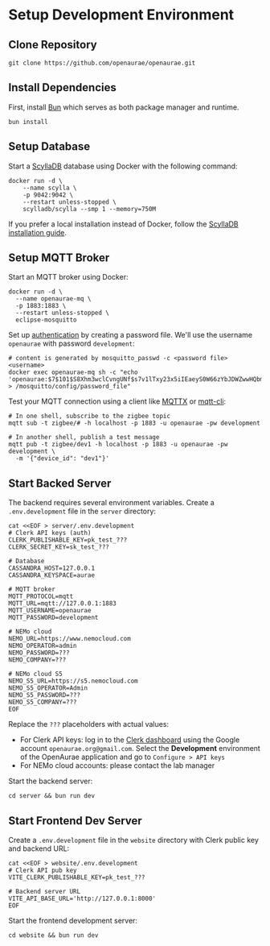 # Setup Development Environment

## Clone Repository

```shell
git clone https://github.com/openaurae/openaurae.git
```

## Install Dependencies

First, install [Bun](https://bun.sh/) which serves as both package manager and runtime.

```shell
bun install
```

## Setup Database

Start a [ScyllaDB](https://www.scylladb.com/) database using Docker with the following command:

```shell
docker run -d \
    --name scylla \
    -p 9042:9042 \
    --restart unless-stopped \
    scylladb/scylla --smp 1 --memory=750M
```

If you prefer a local installation instead of Docker, follow the [ScyllaDB installation guide](https://opensource.docs.scylladb.com/stable/getting-started/install-scylla/).

## Setup MQTT Broker

Start an MQTT broker using Docker:

```shell
docker run -d \
  --name openaurae-mq \
  -p 1883:1883 \
  --restart unless-stopped \
  eclipse-mosquitto
```

Set up [authentication](https://mosquitto.org/documentation/authentication-methods/) by creating a password file. 
We'll use the username `openaurae` with password `development`:

```shell
# content is generated by mosquitto_passwd -c <password file> <username>
docker exec openaurae-mq sh -c "echo 'openaurae:$7$101$S8Xhm3wclCvngUNf$s7v1lTxy23x5iIEaeyS0W66zYbJDWZwwHQbmpLO0ZlX750kVcS7c3Gp/x41A9nZiaRBw5uz4xiFcWi3OEJWK4A==' > /mosquitto/config/password_file"
```

Test your MQTT connection using a client like [MQTTX](https://mqttx.app/)
or [mqtt-cli](https://hivemq.github.io/mqtt-cli/):

```shell
# In one shell, subscribe to the zigbee topic
mqtt sub -t zigbee/# -h localhost -p 1883 -u openaurae -pw development

# In another shell, publish a test message
mqtt pub -t zigbee/dev1 -h localhost -p 1883 -u openaurae -pw development \
  -m '{"device_id": "dev1"}'
```

## Start Backed Server

The backend requires several environment variables. Create a `.env.development` file in the `server` directory:

```shell
cat <<EOF > server/.env.development
# Clerk API keys (auth)
CLERK_PUBLISHABLE_KEY=pk_test_???
CLERK_SECRET_KEY=sk_test_???

# Database
CASSANDRA_HOST=127.0.0.1
CASSANDRA_KEYSPACE=aurae

# MQTT broker
MQTT_PROTOCOL=mqtt
MQTT_URL=mqtt://127.0.0.1:1883
MQTT_USERNAME=openaurae
MQTT_PASSWORD=development

# NEMo cloud
NEMO_URL=https://www.nemocloud.com
NEMO_OPERATOR=admin
NEMO_PASSWORD=???
NEMO_COMPANY=???

# NEMo cloud S5
NEMO_S5_URL=https://s5.nemocloud.com
NEMO_S5_OPERATOR=Admin
NEMO_S5_PASSWORD=???
NEMO_S5_COMPANY=???
EOF
```

Replace the `???` placeholders with actual values:

- For Clerk API keys: log in to the [Clerk dashboard](https://dashboard.clerk.com/) using the Google account
`openaurae.org@gmail.com`.
Select the **Development** environment of the OpenAurae application and go to `Configure > API keys`
- For NEMo cloud accounts: please contact the lab manager

Start the backend server:

```shell
cd server && bun run dev
```

## Start Frontend Dev Server

Create a `.env.development` file in the `website` directory with Clerk public key and backend URL:

```shell
cat <<EOF > website/.env.development
# Clerk API pub key
VITE_CLERK_PUBLISHABLE_KEY=pk_test_???

# Backend server URL
VITE_API_BASE_URL='http://127.0.0.1:8000'
EOF
```

Start the frontend development server:

```shell
cd website && bun run dev
```
